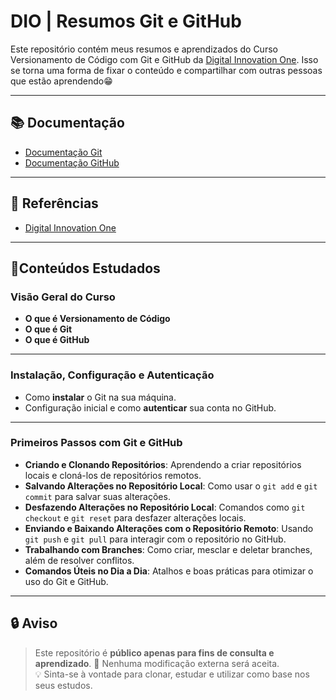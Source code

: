 
# DIO | Resumos Git e GitHub

Este repositório contém meus resumos e aprendizados do Curso Versionamento
de Código com Git e GitHub da [Digital Innovation One](https://www.dio.me/).
Isso se torna uma forma de fixar o conteúdo e compartilhar com outras pessoas
que estão aprendendo😁

---

## 📚 Documentação

- [Documentação Git](https://git-scm.com/doc)
- [Documentação GitHub](https://docs.github.com/)

---
## 🔗 Referências

- [Digital Innovation One](https://www.dio.me/)

---

## 🚀Conteúdos Estudados

### Visão Geral do Curso

- **O que é Versionamento de Código**
- **O que é Git**
- **O que é GitHub**

---

### Instalação, Configuração e Autenticação
- Como **instalar** o Git na sua máquina.
- Configuração inicial e como **autenticar** sua conta no GitHub.

---

### Primeiros Passos com Git e GitHub
- **Criando e Clonando Repositórios**: Aprendendo a criar repositórios locais e cloná-los de repositórios remotos.
- **Salvando Alterações no Repositório Local**: Como usar o `git add` e `git commit` para salvar suas alterações.
- **Desfazendo Alterações no Repositório Local**: Comandos como `git checkout` e `git reset` para desfazer alterações locais.
- **Enviando e Baixando Alterações com o Repositório Remoto**: Usando `git push` e `git pull` para interagir com o repositório no GitHub.
- **Trabalhando com Branches**: Como criar, mesclar e deletar branches, além de resolver conflitos.
- **Comandos Úteis no Dia a Dia**: Atalhos e boas práticas para otimizar o uso do Git e GitHub.

---

## 🔒 Aviso

> Este repositório é **público apenas para fins de consulta e aprendizado**.
> 📌 Nenhuma modificação externa será aceita.  
> 💡 Sinta-se à vontade para clonar, estudar e utilizar como base nos seus estudos.
